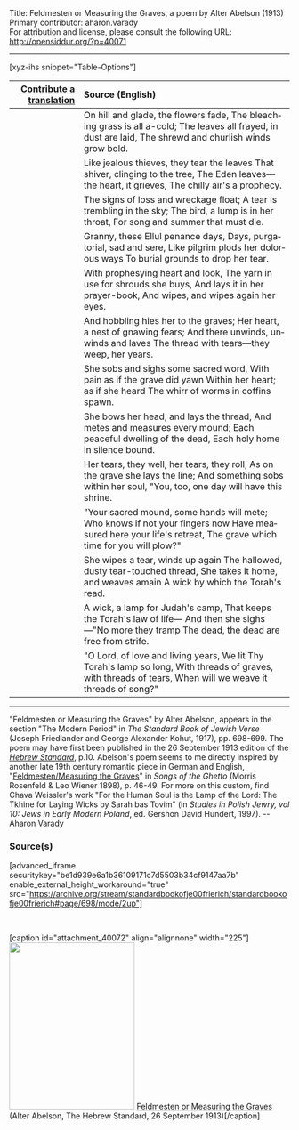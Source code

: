 <html>
<head></head>
<body>
Title: Feldmesten or Measuring the Graves, a poem by Alter Abelson (1913)<br />
Primary contributor: aharon.varady<br />
For attribution and license, please consult the following URL: <a href="http://opensiddur.org/?p=40071">http://opensiddur.org/?p=40071</a>
<p />
<hr />

[xyz-ihs snippet="Table-Options"]<table style="margin-left: auto;margin-right: auto;" class="draggable">
<thead><tr><th id="x" style="text-align: right;"><a href="/contribute/upload">Contribute a translation</a></th><th style="text-align: left;">Source (English)</th></tr></thead>
<tbody>
<tr><td style="vertical-align:top;">
<div class="liturgy" lang="he" style="text-align: right;">

</div></td>

<td style="vertical-align:top;">
<div class="english" lang="en" style="text-align: left;">
On hill and glade, the flowers fade, 
The bleaching grass is all a-cold; 
The leaves all frayed, in dust are laid, 
The shrewd and churlish winds grow bold. 
</div></td></tr>


<tr><td style="vertical-align:top;">
<div class="liturgy" lang="he" style="text-align: right;">

</div></td>

<td style="vertical-align:top;">
<div class="english" lang="en" style="text-align: left;">
Like jealous thieves, they tear the leaves 
That shiver, clinging to the tree, 
The Eden leaves—the heart, it grieves, 
The chilly air's a prophecy. 
</div></td></tr>


<tr><td style="vertical-align:top;">
<div class="liturgy" lang="he" style="text-align: right;">

</div></td>

<td style="vertical-align:top;">
<div class="english" lang="en" style="text-align: left;">
The signs of loss and wreckage float; 
A tear is trembling in the sky; 
The bird, a lump is in her throat, 
For song and summer that must die. 
</div></td></tr>


<tr><td style="vertical-align:top;">
<div class="liturgy" lang="he" style="text-align: right;">

</div></td>

<td style="vertical-align:top;">
<div class="english" lang="en" style="text-align: left;">
Granny, these Ellul penance days, 
Days, purgatorial, sad and sere, 
Like pilgrim plods her dolorous ways 
To burial grounds to drop her tear. 
</div></td></tr>


<tr><td style="vertical-align:top;">
<div class="liturgy" lang="he" style="text-align: right;">

</div></td>

<td style="vertical-align:top;">
<div class="english" lang="en" style="text-align: left;">
With prophesying heart and look, 
The yarn in use for shrouds she buys, 
And lays it in her prayer-book, 
And wipes, and wipes again her eyes. 
</div></td></tr>


<tr><td style="vertical-align:top;">
<div class="liturgy" lang="he" style="text-align: right;">

</div></td>

<td style="vertical-align:top;">
<div class="english" lang="en" style="text-align: left;">
And hobbling hies her to the graves; 
Her heart, a nest of gnawing fears; 
And there unwinds, unwinds and laves 
The thread with tears—they weep, her years. 
</div></td></tr>


<tr><td style="vertical-align:top;">
<div class="liturgy" lang="he" style="text-align: right;">

</div></td>

<td style="vertical-align:top;">
<div class="english" lang="en" style="text-align: left;">
She sobs and sighs some sacred word, 
With pain as if the grave did yawn 
Within her heart; as if she heard 
The whirr of worms in coffins spawn. 
</div></td></tr>


<tr><td style="vertical-align:top;">
<div class="liturgy" lang="he" style="text-align: right;">

</div></td>

<td style="vertical-align:top;">
<div class="english" lang="en" style="text-align: left;">
She bows her head, and lays the thread, 
And metes and measures every mound; 
Each peaceful dwelling of the dead, 
Each holy home in silence bound. 
</div></td></tr>


<tr><td style="vertical-align:top;">
<div class="liturgy" lang="he" style="text-align: right;">

</div></td>

<td style="vertical-align:top;">
<div class="english" lang="en" style="text-align: left;">
Her tears, they well, her tears, they roll, 
As on the grave she lays the line; 
And something sobs within her soul, 
"You, too, one day will have this shrine. 
</div></td></tr>


<tr><td style="vertical-align:top;">
<div class="liturgy" lang="he" style="text-align: right;">

</div></td>

<td style="vertical-align:top;">
<div class="english" lang="en" style="text-align: left;">
"Your sacred mound, some hands will mete; 
Who knows if not your fingers now 
Have measured here your life's retreat, 
The grave which time for you will plow?" 
</div></td></tr>


<tr><td style="vertical-align:top;">
<div class="liturgy" lang="he" style="text-align: right;">

</div></td>

<td style="vertical-align:top;">
<div class="english" lang="en" style="text-align: left;">
She wipes a tear, winds up again 
The hallowed, dusty tear-touched thread, 
She takes it home, and weaves amain 
A wick by which the Torah's read. 
</div></td></tr>


<tr><td style="vertical-align:top;">
<div class="liturgy" lang="he" style="text-align: right;">

</div></td>

<td style="vertical-align:top;">
<div class="english" lang="en" style="text-align: left;">
A wick, a lamp for Judah's camp, 
That keeps the Torah's law of life— 
And then she sighs—"No more they tramp 
The dead, the dead are free from strife. 
</div></td></tr>


<tr><td style="vertical-align:top;">
<div class="liturgy" lang="he" style="text-align: right;">

</div></td>

<td style="vertical-align:top;">
<div class="english" lang="en" style="text-align: left;">
"O Lord, of love and living years, 
We lit Thy Torah's lamp so long, 
With threads of graves, with threads of tears, 
When will we weave it threads of song?" 
</div></td></tr>
</tbody></table>

<hr />

"Feldmesten or Measuring the Graves" by Alter Abelson, appears in the section "The Modern Period" in <em>The Standard Book of Jewish Verse</em> (Joseph Friedlander and George Alexander Kohut, 1917), pp. 698-699. The poem may have first been published in the 26 September 1913 edition of the <em><a href="https://www.nli.org.il/en/newspapers/hebstd/1913/09/26/01/page/10/">Hebrew Standard</a></em>, p.10. Abelson's poem seems to me directly inspired by another late 19th century romantic piece in German and English, "<a href="https://archive.org/details/songsfromghettow00roseuoft/page/46/mode/2up">Feldmesten/Measuring the Graves</a>" in <em>Songs of the Ghetto</em> (Morris Rosenfeld & Leo Wiener 1898), p. 46-49. For more on this custom, find Chava Weissler's work "For the Human Soul is the Lamp of the Lord: The Tkhine for Laying Wicks by Sarah bas Tovim" (in <em>Studies in Polish Jewry, vol 10: Jews in Early Modern Poland</em>, ed. Gershon David Hundert, 1997). --Aharon Varady

<h3>Source(s)</h3>

[advanced_iframe securitykey="be1d939e6a1b36109171c7d5503b34cf9147aa7b" enable_external_height_workaround="true" src="https://archive.org/stream/standardbookofje00frierich/standardbookofje00frierich#page/698/mode/2up"]

&nbsp; 

[caption id="attachment_40072" align="alignnone" width="225"]<a href="https://opensiddur.org/wp-content/uploads/2021/10/Feldmesten-or-Measuring-the-Graves-Alter-Abelson-The-Hebrew-Standard-26-September-1913-scaled.jpg"><img src="https://opensiddur.org/wp-content/uploads/2021/10/Feldmesten-or-Measuring-the-Graves-Alter-Abelson-The-Hebrew-Standard-26-September-1913-225x300.jpg" alt="" width="225" height="300" class="size-medium wp-image-40072" /></a> <a href="https://www.nli.org.il/en/newspapers/hebstd/1913/09/26/01/page/10/">Feldmesten or Measuring the Graves</a> (Alter Abelson, The Hebrew Standard, 26 September 1913)[/caption]

&nbsp;
</body>
</html>